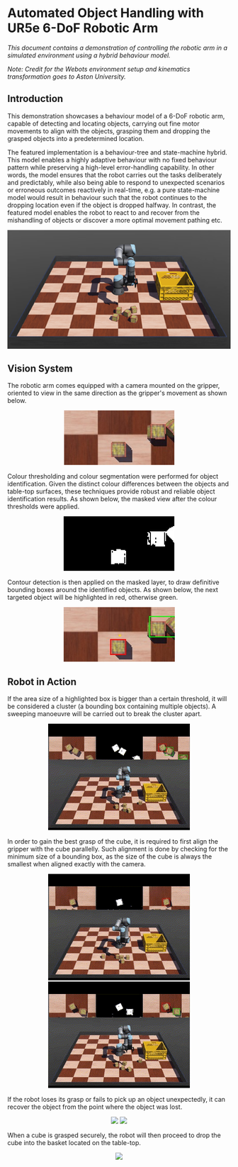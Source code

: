 # Automated Object Handling with UR5e 6-DoF Robotic Arm

*This document contains a demonstration of controlling the robotic arm in a simulated environment using a hybrid behaviour model.*

*Note: Credit for the Webots environment setup and kinematics transformation goes to Aston University.*

## Introduction

This demonstration showcases a behaviour model of a 6-DoF robotic arm, capable of detecting and locating objects, carrying out fine motor movements to align with the objects, grasping them and dropping the grasped objects into a predetermined location. 

The featured implementation is a behaviour-tree and state-machine hybrid. This model enables a highly adaptive behaviour with no fixed behaviour pattern while preserving a high-level error-handling capability. In other words, the model ensures that the robot carries out the tasks deliberately and predictably, while also being able to respond to unexpected scenarios or erroneous outcomes reactively in real-time, e.g. a pure state-machine model would result in behaviour such that the robot continues to the dropping location even if the object is dropped halfway. In contrast, the featured model enables the robot to react to and recover from the mishandling of objects or discover a more optimal movement pathing etc.

<div align="center">
  <img src="https://github.com/hongd13/Robotic-Arm/blob/master/pictures/intro.png?raw=true"/>
</div>

## Vision System

The robotic arm comes equipped with a camera mounted on the gripper, oriented to view in the same direction as the gripper's movement as shown below.

<div align="center">
  <img src="https://github.com/hongd13/Robotic-Arm/blob/master/pictures/cam_view_2.jpg?raw=true"/>
</div>

Colour thresholding and colour segmentation were performed for object identification. Given the distinct colour differences between the objects and table-top surfaces, these techniques provide robust and reliable object identification results. As shown below, the masked view after the colour thresholds were applied. 

<div align="center">
  <img src="https://github.com/hongd13/Robotic-Arm/blob/master/pictures/mask_view_2.jpg?raw=true"/>
</div>

Contour detection is then applied on the masked layer, to draw definitive bounding boxes around the identified objects. As shown below, the next targeted object will be highlighted in red, otherwise green.

<div align="center">
  <img src="https://github.com/hongd13/Robotic-Arm/blob/master/pictures/box_view_2.jpg?raw=true"/>
</div>

## Robot in Action

If the area size of a highlighted box is bigger than a certain threshold, it will be considered a cluster (a bounding box containing multiple objects). A sweeping manoeuvre will be carried out to break the cluster apart.

<div align="center">
  <img src="https://github.com/hongd13/Robotic-Arm/blob/master/pictures/sweep.gif?raw=true"/>
</div>

In order to gain the best grasp of the cube, it is required to first align the gripper with the cube parallelly. Such alignment is done by checking for the minimum size of a bounding box, as the size of the cube is always the smallest when aligned exactly with the camera. 

<div align="center">
  <img src="https://github.com/hongd13/Robotic-Arm/blob/master/pictures/alignment.gif?raw=true"/>
  <img src="https://github.com/hongd13/Robotic-Arm/blob/master/pictures/alignment_2.gif?raw=true"/>
</div>

If the robot loses its grasp or fails to pick up an object unexpectedly, it can recover the object from the point where the object was lost.

<div align="center">
  <img src="https://github.com/hongd13/Robotic-Arm/blob/master/pictures/recovery.gif?raw=true"/>
  <img src="https://github.com/hongd13/Robotic-Arm/blob/master/pictures/recovery_2.gif?raw=true"/>
</div>

When a cube is grasped securely, the robot will then proceed to drop the cube into the basket located on the table-top.

<div align="center">
  <img src="https://github.com/hongd13/Robotic-Arm/blob/master/pictures/1%20cube%205.5x.gif?raw=true"/>
</div>

